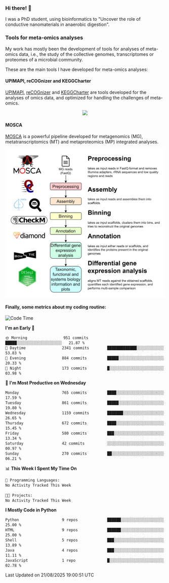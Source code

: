 ### Hi there! 👋

I was a PhD student, using bioinformatics to "Uncover the role of conductive nanomaterials in anaerobic digestion".

### Tools for meta-omics analyses

My work has mostly been the development of tools for analyses of meta-omics data, i.e., the study of the collective genomes, transcriptomes or proteomes of a microbial community.

These are the main tools I have developed for meta-omics analyses:

#### UPIMAPI, reCOGnizer and KEGGCharter

[UPIMAPI](https://github.com/iquasere/UPIMAPI), [reCOGnizer](https://github.com/iquasere/reCOGnizer) and [KEGGCharter](https://github.com/iquasere/KEGGCharter) are tools developed for the analyses of omics data, and optimized for handling the challenges of meta-omics.

<p align="center">
    <img src="assets/annotation_paper.png">
</p>

#### MOSCA

[MOSCA](https://github.com/iquasere/MOSCA) is a powerful pipeline developed for metagenomics (MG), metatranscriptomics (MT) and metaproteomics (MP) integrated analyses.

<p align="center">
    <img src="assets/mosca_workflow.png" align="center" width="700">
</p>


#### Finally, some metrics about my coding routine:

<!--START_SECTION:waka-->
![Code Time](http://img.shields.io/badge/Code%20Time-1%2C014%20hrs%2028%20mins-blue)

**I'm an Early 🐤** 

```text
🌞 Morning                951 commits         █████░░░░░░░░░░░░░░░░░░░░   21.87 % 
🌆 Daytime                2341 commits        █████████████░░░░░░░░░░░░   53.83 % 
🌃 Evening                884 commits         █████░░░░░░░░░░░░░░░░░░░░   20.33 % 
🌙 Night                  173 commits         █░░░░░░░░░░░░░░░░░░░░░░░░   03.98 % 
```
📅 **I'm Most Productive on Wednesday** 

```text
Monday                   765 commits         ████░░░░░░░░░░░░░░░░░░░░░   17.59 % 
Tuesday                  861 commits         █████░░░░░░░░░░░░░░░░░░░░   19.80 % 
Wednesday                1159 commits        ███████░░░░░░░░░░░░░░░░░░   26.65 % 
Thursday                 672 commits         ████░░░░░░░░░░░░░░░░░░░░░   15.45 % 
Friday                   580 commits         ███░░░░░░░░░░░░░░░░░░░░░░   13.34 % 
Saturday                 42 commits          ░░░░░░░░░░░░░░░░░░░░░░░░░   00.97 % 
Sunday                   270 commits         ██░░░░░░░░░░░░░░░░░░░░░░░   06.21 % 
```


📊 **This Week I Spent My Time On** 

```text
💬 Programming Languages: 
No Activity Tracked This Week

🐱‍💻 Projects: 
No Activity Tracked This Week
```

**I Mostly Code in Python** 

```text
Python                   9 repos             ██████░░░░░░░░░░░░░░░░░░░   25.00 % 
HTML                     9 repos             ██████░░░░░░░░░░░░░░░░░░░   25.00 % 
Shell                    5 repos             ███░░░░░░░░░░░░░░░░░░░░░░   13.89 % 
Java                     4 repos             ███░░░░░░░░░░░░░░░░░░░░░░   11.11 % 
JavaScript               1 repo              █░░░░░░░░░░░░░░░░░░░░░░░░   02.78 % 
```




 Last Updated on 21/08/2025 19:00:51 UTC
<!--END_SECTION:waka-->
